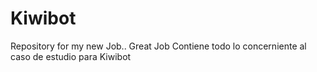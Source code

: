 # Kiwibot
Repository for my new Job.. Great Job
Contiene todo lo concerniente al caso de estudio para Kiwibot
